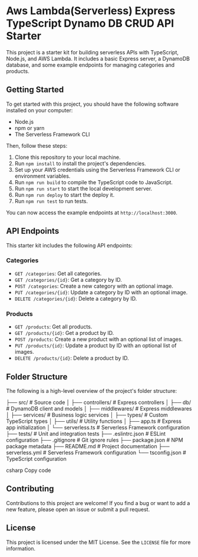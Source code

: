 # Aws Lambda(Serverless) Express TypeScript Dynamo DB CRUD API Starter

This project is a starter kit for building serverless APIs with TypeScript, Node.js, and AWS Lambda. It includes a basic Express server, a DynamoDB database, and some example endpoints for managing categories and products.

## Getting Started

To get started with this project, you should have the following software installed on your computer:

- Node.js
- npm or yarn
- The Serverless Framework CLI

Then, follow these steps:

1. Clone this repository to your local machine.
2. Run `npm install` to install the project's dependencies.
3. Set up your AWS credentials using the Serverless Framework CLI or environment variables.
4. Run `npm run build` to compile the TypeScript code to JavaScript.
5. Run `npm run start` to start the local development server.
6. Run `npm run deploy` to start the deploy it.
6. Run `npm run test` to run tests.

You can now access the example endpoints at `http://localhost:3000`.

## API Endpoints

This starter kit includes the following API endpoints:

### Categories

- `GET /categories`: Get all categories.
- `GET /categories/{id}`: Get a category by ID.
- `POST /categories`: Create a new category with an optional image.
- `PUT /categories/{id}`: Update a category by ID with an optional image.
- `DELETE /categories/{id}`: Delete a category by ID.

### Products

- `GET /products`: Get all products.
- `GET /products/{id}`: Get a product by ID.
- `POST /products`: Create a new product with an optional list of images.
- `PUT /products/{id}`: Update a product by ID with an optional list of images.
- `DELETE /products/{id}`: Delete a product by ID.

## Folder Structure

The following is a high-level overview of the project's folder structure:

├── src/ # Source code
│ ├── controllers/ # Express controllers
│ ├── db/ # DynamoDB client and models
│ ├── middlewares/ # Express middlewares
│ ├── services/ # Business logic services
│ ├── types/ # Custom TypeScript types
│ ├── utils/ # Utility functions
│ ├── app.ts # Express app initialization
│ └── serverless.ts # Serverless Framework configuration
├── tests/ # Unit and integration tests
├── .eslintrc.json # ESLint configuration
├── .gitignore # Git ignore rules
├── package.json # NPM package metadata
├── README.md # Project documentation
├── serverless.yml # Serverless Framework configuration
└── tsconfig.json # TypeScript configuration

csharp
Copy code

## Contributing

Contributions to this project are welcome! If you find a bug or want to add a new feature, please open an issue or submit a pull request.

## License

This project is licensed under the MIT License. See the `LICENSE` file for more information.